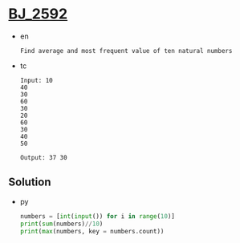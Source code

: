 # [BJ_2592](https://acmicpc.net/problem/2592)

* en

  ```en
  Find average and most frequent value of ten natural numbers
  ```

* tc

  ```tc
  Input: 10
  40
  30
  60
  30
  20
  60
  30
  40
  50

  Output: 37 30
  ```

## Solution

* py

  ```py
  numbers = [int(input()) for i in range(10)]
  print(sum(numbers)//10)
  print(max(numbers, key = numbers.count))
  ```
